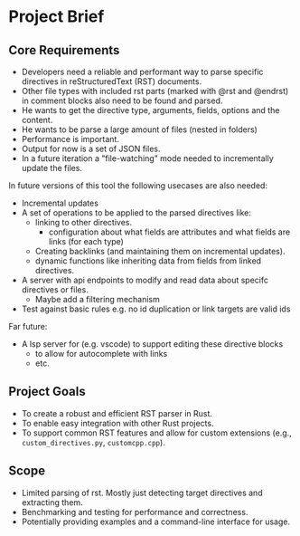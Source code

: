 # Project Brief

## Core Requirements


- Developers need a reliable and performant way to parse specific directives in reStructuredText (RST) documents.
- Other file types with included rst parts (marked with @rst and @endrst) in comment blocks also need to be found and parsed.
- He wants to get the directive type, arguments, fields, options and the content.
- He wants to be parse a large amount of files (nested in folders)
- Performance is important.
- Output for now is a set of JSON files.
- In a future iteration a "file-watching" mode needed to incrementally update the files.

In future versions of this tool the following usecases are also needed:

- Incremental updates
- A set of operations to be applied to the parsed directives like:
    - linking to other directives.
        - configuration about what fields are attributes and what fields are links (for each type)
    - Creating backlinks (and maintaining them on incremental updates).
    - dynamic functions like inheriting data from fields from linked directives. 
- A server with api endpoints to modify and read data about specifc directives or files.
    - Maybe add a filtering mechanism 
- Test against basic rules e.g. no id duplication or link targets are valid ids

Far future:

- A lsp server for (e.g. vscode) to support editing these directive blocks
    - to allow for autocomplete with links
    - etc.

## Project Goals

- To create a robust and efficient RST parser in Rust.
- To enable easy integration with other Rust projects.
- To support common RST features and allow for custom extensions (e.g., `custom_directives.py`, `customcpp.cpp`).

## Scope

- Limited parsing of rst. Mostly just detecting target directives and extracting them.
- Benchmarking and testing for performance and correctness.
- Potentially providing examples and a command-line interface for usage.
